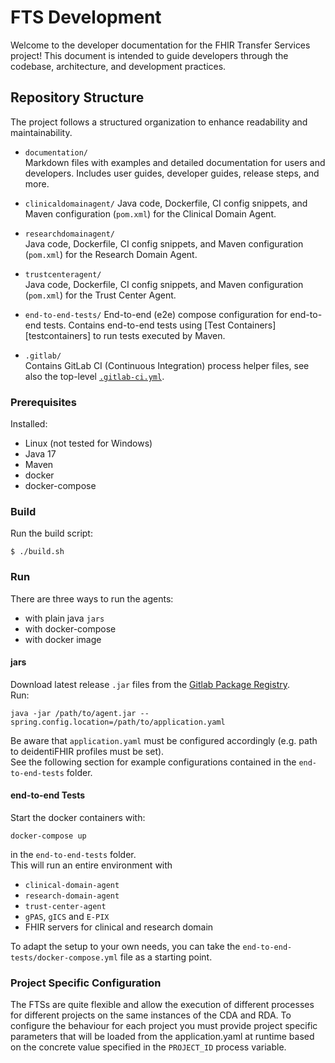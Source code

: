 # FTS Development

Welcome to the developer documentation for the FHIR Transfer Services project! This document is
intended to guide developers through the codebase, architecture, and development practices.

## Repository Structure

The project follows a structured organization to enhance readability and maintainability.

- `documentation/`  
  Markdown files with examples and detailed documentation for users and developers.
  Includes user guides, developer guides, release steps, and more.

- `clinicaldomainagent/`
  Java code, Dockerfile, CI config snippets, and Maven configuration (`pom.xml`) for the Clinical Domain Agent.

- `researchdomainagent/`  
  Java code, Dockerfile, CI config snippets, and Maven configuration (`pom.xml`) for the Research Domain Agent.

- `trustcenteragent/`  
  Java code, Dockerfile, CI config snippets, and Maven configuration (`pom.xml`) for the Trust Center Agent.

- `end-to-end-tests/`
  End-to-end (e2e) compose configuration for end-to-end tests. Contains end-to-end tests
  using [Test Containers][testcontainers] to run tests executed by Maven.

- `.gitlab/`  
  Contains GitLab CI (Continuous Integration) process helper files, see also the
  top-level [`.gitlab-ci.yml`](.gitlab-ci.yml).

### Prerequisites

Installed:

- Linux (not tested for Windows)
- Java 17
- Maven
- docker
- docker-compose

### Build

Run the build script:

```shell
$ ./build.sh
```

### Run

There are three ways to run the agents:

- with plain java `jars`
- with docker-compose
- with docker image

#### jars

Download latest release `.jar` files from
the [Gitlab Package Registry](https://git.smith.care/smith/fhir-transfer-services/fhir-transfer-agent/-/packages).  
Run:

```shell
java -jar /path/to/agent.jar --spring.config.location=/path/to/application.yaml
```

Be aware that `application.yaml` must be configured accordingly (e.g. path to deidentiFHIR profiles
must be set).  
See the following section for example configurations contained in the `end-to-end-tests` folder.

#### end-to-end Tests

Start the docker containers with:

```shell
docker-compose up
```

in the `end-to-end-tests` folder.  
This will run an entire environment with

- `clinical-domain-agent`
- `research-domain-agent`
- `trust-center-agent`
- `gPAS`, `gICS` and `E-PIX`
- FHIR servers for clinical and research domain

To adapt the setup to your own needs, you can take the `end-to-end-tests/docker-compose.yml` file as a starting point.

### Project Specific Configuration

The FTSs are quite flexible and allow the execution of different processes for different projects on
the same instances
of the CDA and RDA. To configure the behaviour for each project you must provide project specific
parameters that will
be loaded from the application.yaml at runtime based on the concrete value specified in
the `PROJECT_ID` process
variable.
